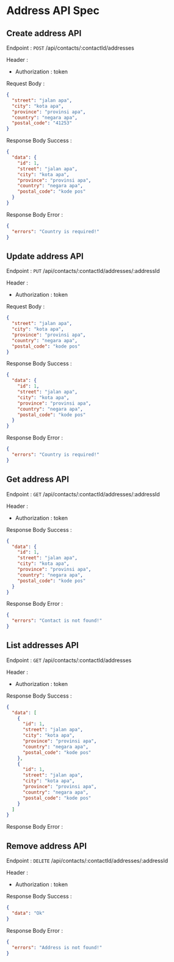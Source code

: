 # Address API Spec

## Create address API

Endpoint : `POST` /api/contacts/:contactId/addresses

Header :

- Authorization : token

Request Body :

```json
{
  "street": "jalan apa",
  "city": "kota apa",
  "province": "provinsi apa",
  "country": "negara apa",
  "postal_code": "41253"
}
```

Response Body Success :

```json
{
  "data": {
    "id": 1,
    "street": "jalan apa",
    "city": "kota apa",
    "province": "provinsi apa",
    "country": "negara apa",
    "postal_code": "kode pos"
  }
}
```

Response Body Error :

```json
{
  "errors": "Country is required!"
}
```

## Update address API

Endpoint : `PUT` /api/contacts/:contactId/addresses/:addressId

Header :

- Authorization : token

Request Body :

```json
{
  "street": "jalan apa",
  "city": "kota apa",
  "province": "provinsi apa",
  "country": "negara apa",
  "postal_code": "kode pos"
}
```

Response Body Success :

```json
{
  "data": {
    "id": 1,
    "street": "jalan apa",
    "city": "kota apa",
    "province": "provinsi apa",
    "country": "negara apa",
    "postal_code": "kode pos"
  }
}
```

Response Body Error :

```json
{
  "errors": "Country is required!"
}
```

## Get address API

Endpoint : `GET` /api/contacts/:contactId/addresses/:addressId

Header :

- Authorization : token

Response Body Success :

```json
{
  "data": {
    "id": 1,
    "street": "jalan apa",
    "city": "kota apa",
    "province": "provinsi apa",
    "country": "negara apa",
    "postal_code": "kode pos"
  }
}
```

Response Body Error :

```json
{
  "errors": "Contact is not found!"
}
```

## List addresses API

Endpoint : `GET` /api/contacts/:contactId/addresses

Header :

- Authorization : token

Response Body Success :

```json
{
  "data": [
    {
      "id": 1,
      "street": "jalan apa",
      "city": "kota apa",
      "province": "provinsi apa",
      "country": "negara apa",
      "postal_code": "kode pos"
    },
    {
      "id": 1,
      "street": "jalan apa",
      "city": "kota apa",
      "province": "provinsi apa",
      "country": "negara apa",
      "postal_code": "kode pos"
    }
  ]
}
```

Response Body Error :

## Remove address API

Endpoint : `DELETE` /api/contacts/:contactId/addresses/:addressId

Header :

- Authorization : token

Response Body Success :

```json
{
  "data": "Ok"
}
```

Response Body Error :

```json
{
  "errors": "Address is not found!"
}
```
